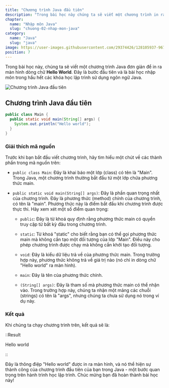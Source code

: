 ```yaml
---
title: "Chương trình Java đầu tiên"
description: "Trong bài học này chúng ta sẽ viết một chương trình in ra màn hình dòng chữ Hello World - bài học nhập môn của hầu hết các ngôn ngữ lập trình trong ngôn ngữ Java."
chapter:
  name: "Nhập môn Java"
  slug: "chuong-02-nhap-mon-java"
category:
  name: "Java"
  slug: "java"
image: https://user-images.githubusercontent.com/29374426/128105937-9674217e-0299-420e-8d65-6546375985eb.png
position: 7
---
```


Trong bài học này, chúng ta sẽ viết một chương trình Java đơn giản để in ra màn hình dòng chữ **Hello World**. Đây là bước đầu tiên và là bài học nhập môn trong hầu hết các khóa học lập trình sử dụng ngôn ngữ Java.

![Chương trình Java đầu tiên](https://user-images.githubusercontent.com/29374426/128105937-9674217e-0299-420e-8d65-6546375985eb.png)

## Chương trình Java đầu tiên

```java
public class Main {
  public static void main(String[] args) {
    System.out.println("Hello world");
  }
}
```

### Giải thích mã nguồn

Trước khi bạn bắt đầu viết chương trình, hãy tìm hiểu một chút về các thành phần trong mã nguồn trên:

- `public class Main`: Đây là khai báo một lớp (class) có tên là "Main". Trong Java, một chương trình thường bắt đầu từ một lớp chứa phương thức main.

- `public static void main(String[] args)`: Đây là phần quan trọng nhất của chương trình. Đây là phương thức (method) chính của chương trình, có tên là "main". Phương thức này là điểm bắt đầu khi chương trình được thực thi. Hãy xem xét một số điểm quan trọng:

  - `public`: Đây là từ khoá quy định rằng phương thức main có quyền truy cập từ bất kỳ đâu trong chương trình.

  - `static`: Từ khoá "static" cho biết rằng bạn có thể gọi phương thức main mà không cần tạo một đối tượng của lớp "Main". Điều này cho phép chương trình được chạy mà không cần khởi tạo đối tượng.

  - `void`: Đây là kiểu dữ liệu trả về của phương thức main. Trong trường hợp này, phương thức không trả về giá trị nào (nó chỉ in dòng chữ "Hello world" ra màn hình).

  - `main`: Đây là tên của phương thức chính.

  - `(String[] args)`: Đây là tham số mà phương thức main có thể nhận vào. Trong trường hợp này, chúng ta nhận một mảng các chuỗi (strings) có tên là "args", nhưng chúng ta chưa sử dụng nó trong ví dụ này.

### Kết quả

Khi chúng ta chạy chương trình trên, kết quả sẽ là:

::Result

Hello world

::

Đây là thông điệp "Hello world" được in ra màn hình, và nó thể hiện sự thành công của chương trình đầu tiên của bạn trong Java - một bước quan trọng trên hành trình học lập trình. Chúc mừng bạn đã hoàn thành bài học này!

